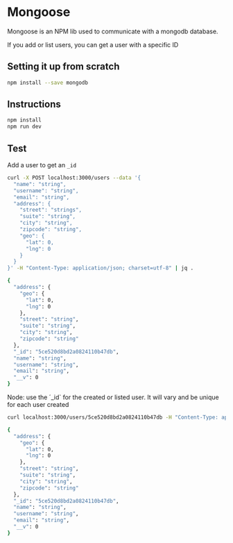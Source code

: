 # Mongoose

Mongoose is an NPM lib used to communicate with a mongodb database.

If you add or list users, you can get a user with a specific ID

## Setting it up from scratch

```sh
npm install --save mongodb
```

## Instructions

```sh
npm install
npm run dev
```

## Test

Add a user to get an `_id`

```sh
curl -X POST localhost:3000/users --data '{
  "name": "string",
  "username": "string",
  "email": "string",
  "address": {
    "street": "strings",
    "suite": "string",
    "city": "string",
    "zipcode": "string",
    "geo": {
      "lat": 0,
      "lng": 0
    }
  }
}' -H "Content-Type: application/json; charset=utf-8" | jq .

{
  "address": {
    "geo": {
      "lat": 0,
      "lng": 0
    },
    "street": "string",
    "suite": "string",
    "city": "string",
    "zipcode": "string"
  },
  "_id": "5ce520d8bd2a0824110b47db",
  "name": "string",
  "username": "string",
  "email": "string",
  "__v": 0
}
```

Node: use the ´_id` for the created or listed user. It will vary and be unique for each user created

```sh
curl localhost:3000/users/5ce520d8bd2a0824110b47db -H "Content-Type: application/json; charset=utf-8" | jq .

{
  "address": {
    "geo": {
      "lat": 0,
      "lng": 0
    },
    "street": "string",
    "suite": "string",
    "city": "string",
    "zipcode": "string"
  },
  "_id": "5ce520d8bd2a0824110b47db",
  "name": "string",
  "username": "string",
  "email": "string",
  "__v": 0
}
```
